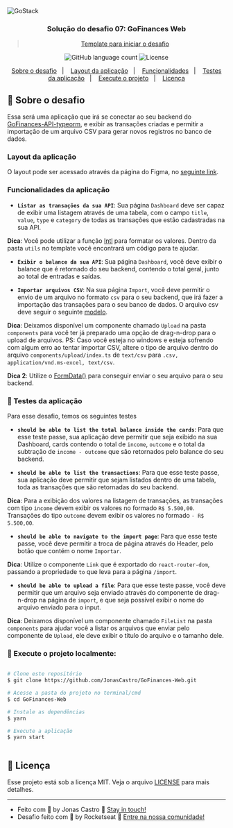 <img alt="GoStack" src="https://storage.googleapis.com/golden-wind/bootcamp-gostack/header-desafios.png" />

<h3 align="center">
  Solução do desafio 07: GoFinances Web
</h3>

<blockquote align="center"><a href="https://github.com/Rocketseat/gostack-template-fundamentos-reactjs">Template para iniciar o desafio</a></blockquote>

<p align="center">
  <img alt="GitHub language count" src="https://img.shields.io/github/languages/count/JonasCastro/GoFinances-Web?color=%2304D361">

  <img alt="License" src="https://img.shields.io/badge/license-MIT-%2304D361">

</p>

<p align="center">
  <a href="#rocket-sobre-o-desafio">Sobre o desafio</a>&nbsp;&nbsp;&nbsp;|&nbsp;&nbsp;&nbsp;
  <a href="#layout-da-aplicacao">Layout da aplicação</a>&nbsp;&nbsp;&nbsp;|&nbsp;&nbsp;&nbsp;
  <a href="#funcionalidades-da-aplicacao">Funcionalidades</a>&nbsp;&nbsp;&nbsp;|&nbsp;&nbsp;&nbsp;
  <a href="#syringe-testes-da-aplicação">Testes da aplicação</a>&nbsp;&nbsp;&nbsp;|&nbsp;&nbsp;&nbsp;
  <a href="#checkered_flag-execute-o-projeto-localmente">Execute o projeto</a>&nbsp;&nbsp;&nbsp;|&nbsp;&nbsp;&nbsp;
  <a href="#memo-licença">Licença</a>
</p>

## :rocket: Sobre o desafio

Essa será uma aplicação que irá se conectar ao seu backend do [GoFinances-API-typeorm](https://github.com/JonasCastro/GoFinances-API-typeorm), e exibir as transações criadas e permitir a importação de um arquivo CSV para gerar novos registros no banco de dados.


### Layout da aplicação

O layout pode ser acessado através da página do Figma, no [seguinte link](https://www.figma.com/file/EgOhyj1Inz14dhWGVhRlhr/GoFinances?node-id=1%3A863).


### Funcionalidades da aplicação

- **`Listar as transações da sua API`**: Sua página `Dashboard` deve ser capaz de exibir uma listagem através de uma tabela, com o campo `title`, `value`, `type` e `category` de todas as transações que estão cadastradas na sua API.

**Dica**: Você pode utilizar a função [Intl](https://developer.mozilla.org/pt-BR/docs/Web/JavaScript/Reference/Global_Objects/NumberFormat) para formatar os valores. Dentro da pasta `utils` no template você encontrará um código para te ajudar.

- **`Exibir o balance da sua API`**: Sua página `Dashboard`, você deve exibir o balance que é retornado do seu backend, contendo o total geral, junto ao total de entradas e saídas.

- **`Importar arquivos CSV`**: Na sua página `Import`, você deve permitir o envio de um arquivo no formato `csv` para o seu backend, que irá fazer a importação das transações para o seu banco de dados. O arquivo csv deve seguir o seguinte [modelo](https://github.com/Rocketseat/bootcamp-gostack-desafios/blob/master/desafio-database-upload/assets/file.csv).

**Dica**: Deixamos disponível um componente chamado `Upload` na pasta `components` para você ter já preparado uma opção de drag-n-drop para o upload de arquivos. PS: Caso você esteja no windows e esteja sofrendo com algum erro ao tentar importar CSV, altere o tipo de arquivo dentro do arquivo `components/upload/index.ts` de `text/csv` para `.csv, application/vnd.ms-excel, text/csv`.

**Dica 2**: Utilize o [FormData()](https://developer.mozilla.org/pt-BR/docs/Web/API/FormData/FormData) para conseguir enviar o seu arquivo para o seu backend.

### :syringe: Testes da aplicação

Para esse desafio, temos os seguintes testes

- **`should be able to list the total balance inside the cards`**: Para que esse teste passe, sua aplicação deve permitir que seja exibido na sua Dashboard, cards contendo o total de `income`, `outcome` e o total da subtração de `income - outcome` que são retornados pelo balance do seu backend.

* **`should be able to list the transactions`**: Para que esse teste passe, sua aplicação deve permitir que sejam listados dentro de uma tabela, toda as transações que são retornadas do seu backend.

**Dica**: Para a exibição dos valores na listagem de transações, as transações com tipo `income` devem exibir os valores no formado `R$ 5.500,00`. Transações do tipo `outcome` devem exibir os valores no formado `- R$ 5.500,00`.

- **`should be able to navigate to the import page`**: Para que esse teste passe, você deve permitir a troca de página através do Header, pelo botão que contém o nome `Importar`.

**Dica**: Utilize o componente `Link` que é exportado do `react-router-dom`, passando a propriedade `to` que leva para a página `/import`.

- **`should be able to upload a file`**: Para que esse teste passe, você deve permitir que um arquivo seja enviado através do componente de drag-n-drop na página de `import`, e que seja possível exibir o nome do arquivo enviado para o input.

**Dica**: Deixamos disponível um componente chamado `FileList` na pasta `components` para ajudar você a listar os arquivos que enviar pelo componente de `Upload`, ele deve exibir o título do arquivo e o tamanho dele.

### :checkered_flag: Execute o projeto localmente:

```bash

# Clone este repositório
$ git clone https://github.com/JonasCastro/GoFinances-Web.git

# Acesse a pasta do projeto no terminal/cmd
$ cd GoFinances-Web

# Instale as dependências
$ yarn

# Execute a aplicação
$ yarn start
 
```
## :memo: Licença

Esse projeto está sob a licença MIT. Veja o arquivo [LICENSE](LICENSE) para mais detalhes.

---

- Feito com :blue_heart: by Jonas Castro :wave: [Stay in touch!](https://www.linkedin.com/in/jonas-castro-b4044111a/)
- Desafio feito com 💜 by Rocketseat :wave: [Entre na nossa comunidade!](https://discordapp.com/invite/gCRAFhc)
